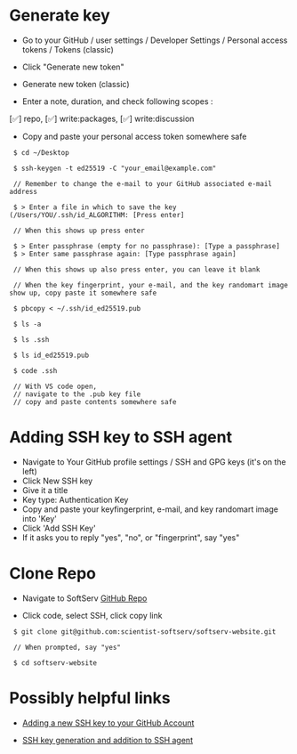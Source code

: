 # Generate key

- Go to your GitHub / user settings / Developer Settings / Personal access tokens / Tokens (classic)

- Click "Generate new token"

- Generate new token (classic)

- Enter a note, duration, and check following scopes :

 [✅] repo, [✅] write:packages, [✅] write:discussion

- Copy and paste your personal access token somewhere safe



``` console
 $ cd ~/Desktop

 $ ssh-keygen -t ed25519 -C "your_email@example.com"

 // Remember to change the e-mail to your GitHub associated e-mail address

 $ > Enter a file in which to save the key (/Users/YOU/.ssh/id_ALGORITHM: [Press enter]

 // When this shows up press enter

 $ > Enter passphrase (empty for no passphrase): [Type a passphrase]
 $ > Enter same passphrase again: [Type passphrase again]

 // When this shows up also press enter, you can leave it blank

 // When the key fingerprint, your e-mail, and the key randomart image show up, copy paste it somewhere safe

 $ pbcopy < ~/.ssh/id_ed25519.pub

 $ ls -a    

 $ ls .ssh  

 $ ls id_ed25519.pub

 $ code .ssh

 // With VS code open,
 // navigate to the .pub key file
 // copy and paste contents somewhere safe
```

# Adding SSH key to SSH agent

- Navigate to Your GitHub profile settings / SSH and GPG keys (it's on the left)
- Click New SSH key
- Give it a title
- Key type: Authentication Key
- Copy and paste your keyfingerprint,  e-mail, and key randomart image into 'Key'
- Click 'Add SSH Key'
- If it asks you to reply "yes", "no", or "fingerprint", say "yes"

# Clone  Repo

- Navigate to SoftServ [GitHub Repo](https://github.com/scientist-softserv/softserv-website)

- Click code, select SSH, click copy link

``` console
 $ git clone git@github.com:scientist-softserv/softserv-website.git

 // When prompted, say "yes"

 $ cd softserv-website
```

# Possibly helpful links

- [Adding a new SSH key to your GitHub Account](https://docs.github.com/en/authentication/connecting-to-github-with-ssh/adding-a-new-ssh-key-to-your-github-account)

- [SSH key generation and addition to SSH agent](https://docs.github.com/en/authentication/connecting-to-github-with-ssh/generating-a-new-ssh-key-and-adding-it-to-the-ssh-agent)
